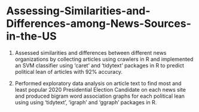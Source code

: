 # Assessing-Similarities-and-Differences-among-News-Sources-in-the-US
1. Assessed similarities and differences between different news organizations by collecting articles using crawlers in R and implemented an SVM classifier using ‘caret’ and ‘tidytext’ packages in R to predict
political lean of articles with 92% accuracy.

2. Performed exploratory data analysis on article text to find most and least popular 2020 Presidential Election Candidate on each news site and produced bigram word association graphs for each political lean using
using ‘tidytext’, ‘igraph’ and ‘ggraph’ packages in R.
